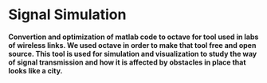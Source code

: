 # Signal Simulation

**Convertion and optimization of matlab code  to octave for tool used in labs of wireless links.
We used octave in order to make that tool free and open source. This tool is used for simulation
and visualization to study the way of signal transmission and how it is affected by obstacles in 
place that looks like a city.**
